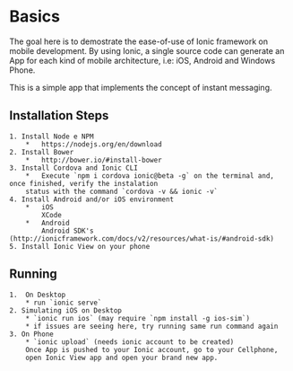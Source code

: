 # Basics

The goal here is to demostrate the ease-of-use of Ionic framework on mobile development. By using Ionic, a single source code can generate an App for each kind of mobile architecture, i.e: iOS, Android and Windows Phone.

This is a simple app that implements the concept of instant messaging. 


## Installation Steps

	1. Install Node e NPM
		*	https://nodejs.org/en/download
	2. Install Bower
		*	http://bower.io/#install-bower
	3. Install Cordova and Ionic CLI
		*	Execute `npm i cordova ionic@beta -g` on the terminal and, once finished, verify the instalation 
		status with the command `cordova -v && ionic -v`
	4. Install Android and/or iOS environment
		*	iOS
    		XCode
		*	Android
    		Android SDK's (http://ionicframework.com/docs/v2/resources/what-is/#android-sdk)
	5. Install Ionic View on your phone 

## Running
	1.	On Desktop
		* run `ionic serve`
	2. Simulating iOS on Desktop
		* `ionic run ios` (may require `npm install -g ios-sim`)
		* if issues are seeing here, try running same run command again
	3. On Phone
		* `ionic upload` (needs ionic account to be created)
		Once App is pushed to your Ionic account, go to your Cellphone, 
		open Ionic View app and open your brand new app.
